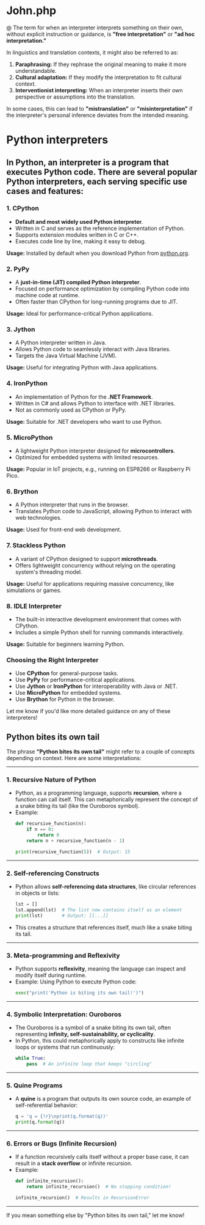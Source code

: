 # John.php


@
The term for when an interpreter interprets something on their own, without explicit instruction or guidance, is **"free interpretation"** or **"ad hoc interpretation."**

In linguistics and translation contexts, it might also be referred to as:

1. **Paraphrasing:** If they rephrase the original meaning to make it more understandable.
2. **Cultural adaptation:** If they modify the interpretation to fit cultural context.
3. **Interventionist interpreting:** When an interpreter inserts their own perspective or assumptions into the translation.

In some cases, this can lead to **"mistranslation"** or **"misinterpretation"** if the interpreter's personal inference deviates from the intended meaning.


# Python interpreters

## In Python, an **interpreter** is a program that executes Python code. There are several popular Python interpreters, each serving specific use cases and features:

### 1. **CPython**
   - **Default and most widely used Python interpreter**.
   - Written in C and serves as the reference implementation of Python.
   - Supports extension modules written in C or C++.
   - Executes code line by line, making it easy to debug.

   **Usage:** Installed by default when you download Python from [python.org](https://python.org).

### 2. **PyPy**
   - A **just-in-time (JIT) compiled Python interpreter**.
   - Focused on performance optimization by compiling Python code into machine code at runtime.
   - Often faster than CPython for long-running programs due to JIT.

   **Usage:** Ideal for performance-critical Python applications.

### 3. **Jython**
   - A Python interpreter written in Java.
   - Allows Python code to seamlessly interact with Java libraries.
   - Targets the Java Virtual Machine (JVM).

   **Usage:** Useful for integrating Python with Java applications.

### 4. **IronPython**
   - An implementation of Python for the **.NET Framework**.
   - Written in C# and allows Python to interface with .NET libraries.
   - Not as commonly used as CPython or PyPy.

   **Usage:** Suitable for .NET developers who want to use Python.

### 5. **MicroPython**
   - A lightweight Python interpreter designed for **microcontrollers**.
   - Optimized for embedded systems with limited resources.

   **Usage:** Popular in IoT projects, e.g., running on ESP8266 or Raspberry Pi Pico.

### 6. **Brython**
   - A Python interpreter that runs in the browser.
   - Translates Python code to JavaScript, allowing Python to interact with web technologies.

   **Usage:** Used for front-end web development.

### 7. **Stackless Python**
   - A variant of CPython designed to support **microthreads**.
   - Offers lightweight concurrency without relying on the operating system's threading model.

   **Usage:** Useful for applications requiring massive concurrency, like simulations or games.

### 8. **IDLE Interpreter**
   - The built-in interactive development environment that comes with CPython.
   - Includes a simple Python shell for running commands interactively.

   **Usage:** Suitable for beginners learning Python.

### Choosing the Right Interpreter
- Use **CPython** for general-purpose tasks.
- Use **PyPy** for performance-critical applications.
- Use **Jython** or **IronPython** for interoperability with Java or .NET.
- Use **MicroPython** for embedded systems.
- Use **Brython** for Python in the browser.

Let me know if you'd like more detailed guidance on any of these interpreters!

## Python bites its own tail


The phrase **"Python bites its own tail"** might refer to a couple of concepts depending on context. Here are some interpretations:

---

### 1. **Recursive Nature of Python**
   - Python, as a programming language, supports **recursion**, where a function can call itself. This can metaphorically represent the concept of a snake biting its tail (like the Ouroboros symbol).
   - Example:
     ```python
     def recursive_function(n):
         if n == 0:
             return 0
         return n + recursive_function(n - 1)

     print(recursive_function(5))  # Output: 15
     ```

---

### 2. **Self-referencing Constructs**
   - Python allows **self-referencing data structures**, like circular references in objects or lists:
     ```python
     lst = []
     lst.append(lst)  # The list now contains itself as an element
     print(lst)       # Output: [[...]]
     ```
   - This creates a structure that references itself, much like a snake biting its tail.

---

### 3. **Meta-programming and Reflexivity**
   - Python supports **reflexivity**, meaning the language can inspect and modify itself during runtime.
   - Example: Using Python to execute Python code:
     ```python
     exec("print('Python is biting its own tail!')")
     ```

---

### 4. **Symbolic Interpretation: Ouroboros**
   - The Ouroboros is a symbol of a snake biting its own tail, often representing **infinity, self-sustainability, or cyclicality**.
   - In Python, this could metaphorically apply to constructs like infinite loops or systems that run continuously:
     ```python
     while True:
         pass  # An infinite loop that keeps "circling"
     ```

---

### 5. **Quine Programs**
   - A **quine** is a program that outputs its own source code, an example of self-referential behavior:
     ```python
     q = 'q = {!r}\nprint(q.format(q))'
     print(q.format(q))
     ```

---

### 6. **Errors or Bugs (Infinite Recursion)**
   - If a function recursively calls itself without a proper base case, it can result in a **stack overflow** or infinite recursion.
   - Example:
     ```python
     def infinite_recursion():
         return infinite_recursion()  # No stopping condition!

     infinite_recursion()  # Results in RecursionError
     ```

---

If you mean something else by "Python bites its own tail," let me know!
